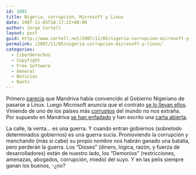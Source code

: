 ```yaml
---
id: 1001
title: Nigeria, corrupción, Microsoft y Linux
date: 2007-11-05T18:17:22+00:00
author: Jorge Cortell
layout: post
guid: http://www.cortell.net/2007/11/05/nigeria-corrupcion-microsoft-y-linux/
permalink: /2007/11/05/nigeria-corrupcion-microsoft-y-linux/
categories:
  - CiberDerechos
  - Copyfight
  - Free Software
  - General
  - Noticias
  - Rants
---
```

Primero <a target="_blank" title="LinuxLookUp" href="http://www.linuxlookup.com/2007/oct/30/nigerian_education_selects_intel_powered_classmate_pc_with_mandriva_linux">parecí­a</a> que Mandriva habí­a convencido al Gobierno Nigeriano de pasarse a Linux. Luego Microsoft anuncia que el contrato <a target="_blank" title="Computerworld" href="http://www.computerworld.com/action/article.do?command=viewArticleBasic&articleId=9045405">se lo llevan ellos</a>. Viniendo de uno de los paí­ses más <a target="_blank" title="Washington Post" href="http://www.washingtonpost.com/wp-dyn/content/article/2005/05/31/AR2005053101602.html">corruptos</a> del mundo no nos extraña. Por supuesto en Mandriva <a target="_blank" title="News.com" href="http://www.news.com/8301-13860_3-9809253-56.html?part=dht">se han enfadado</a> y han escrito una <a target="_blank" title="Mandriva" href="http://blog.mandriva.com/2007/10/31/an-open-letter-to-steve-ballmer/">carta abierta</a>.

La calle, la venta&#8230; es una guerra. Y cuando entran gobiernos (sobretodo determinados gobiernos) es una guerra sucia. Promoviendo la corrupción y manchando (más si cabe) su propio nombre nos habrán ganado una batalla, pero perderán la guerra. Los &#8220;Dioses&#8221; (dinero, lógica, razón, y fuerza de desarrolladores) están de nuestro lado, los &#8220;Demonios&#8221; (restricciones, amenazas, abogados, corrupción, miedo) del suyo. Y en las pelis siempre ganan los buenos, -¿no?